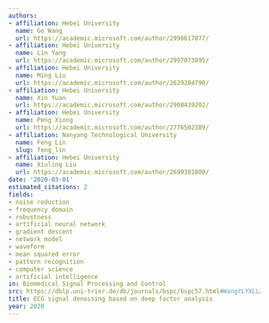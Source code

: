 ```yaml
---
authors:
- affiliation: Hebei University
  name: Ge Wang
  url: https://academic.microsoft.com/author/2998617877/
- affiliation: Hebei University
  name: Lin Yang
  url: https://academic.microsoft.com/author/2997073895/
- affiliation: Hebei University
  name: Ming Liu
  url: https://academic.microsoft.com/author/2629204790/
- affiliation: Hebei University
  name: Xin Yuan
  url: https://academic.microsoft.com/author/2908439202/
- affiliation: Hebei University
  name: Peng Xiong
  url: https://academic.microsoft.com/author/2776502389/
- affiliation: Nanyang Technological University
  name: Feng Lin
  slug: feng_lin
- affiliation: Hebei University
  name: Xiuling Liu
  url: https://academic.microsoft.com/author/2699301800/
date: '2020-03-01'
estimated_citations: 2
fields:
- noise reduction
- frequency domain
- robustness
- artificial neural network
- gradient descent
- network model
- waveform
- mean squared error
- pattern recognition
- computer science
- artificial intelligence
in: Biomedical Signal Processing and Control
src: https://dblp.uni-trier.de/db/journals/bspc/bspc57.html#WangYLYXLL20
title: ECG signal denoising based on deep factor analysis
year: 2020
---
```

